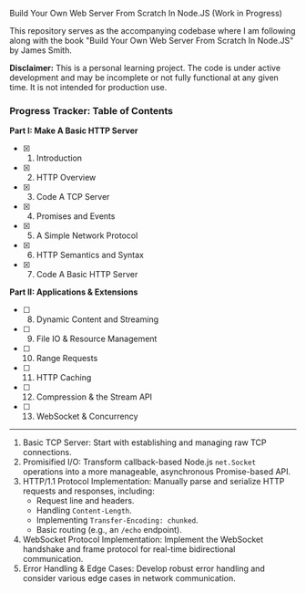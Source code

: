 Build Your Own Web Server From Scratch In Node.JS (Work in Progress)


This repository serves as the accompanying codebase where I am following along with the book "Build Your Own Web Server From Scratch In Node.JS" by James Smith.

**Disclaimer:** This is a personal learning project. The code is under active development and may be incomplete or not fully functional at any given time. It is not intended for production use.

### Progress Tracker: Table of Contents

**Part I: Make A Basic HTTP Server**
*   [x] 1. Introduction
*   [x] 2. HTTP Overview
*   [x] 3. Code A TCP Server
*   [x] 4. Promises and Events
*   [x] 5. A Simple Network Protocol
*   [x] 6. HTTP Semantics and Syntax
*   [x] 7. Code A Basic HTTP Server

**Part II: Applications & Extensions**
*   [ ] 8. Dynamic Content and Streaming
*   [ ] 9. File IO & Resource Management
*   [ ] 10. Range Requests
*   [ ] 11. HTTP Caching
*   [ ] 12. Compression & the Stream API
*   [ ] 13. WebSocket & Concurrency

---


1.  Basic TCP Server: Start with establishing and managing raw TCP connections.
2.  Promisified I/O: Transform callback-based Node.js `net.Socket` operations into a more manageable, asynchronous Promise-based API.
3.  HTTP/1.1 Protocol Implementation: Manually parse and serialize HTTP requests and responses, including:
    *   Request line and headers.
    *   Handling `Content-Length`.
    *   Implementing `Transfer-Encoding: chunked`.
    *   Basic routing (e.g., an `/echo` endpoint).
4.  WebSocket Protocol Implementation: Implement the WebSocket handshake and frame protocol for real-time bidirectional communication.
5.  Error Handling & Edge Cases: Develop robust error handling and consider various edge cases in network communication.
